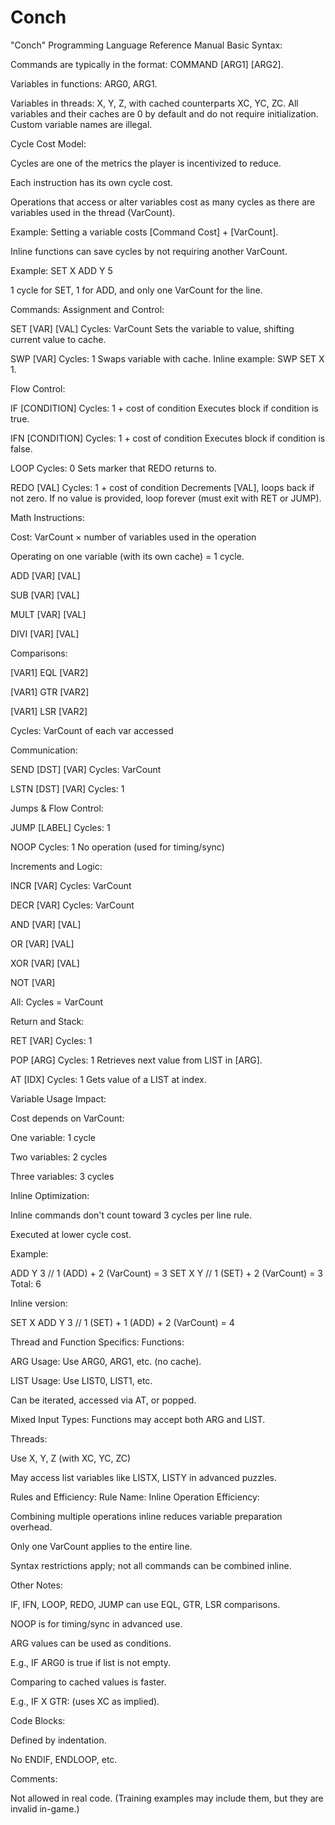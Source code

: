 # Conch
"Conch" Programming Language Reference Manual
Basic Syntax:

Commands are typically in the format: COMMAND [ARG1] [ARG2].

Variables in functions: ARG0, ARG1.

Variables in threads: X, Y, Z, with cached counterparts XC, YC, ZC. All variables and their caches are 0 by default and do not require initialization. Custom variable names are illegal.

Cycle Cost Model:

Cycles are one of the metrics the player is incentivized to reduce.

Each instruction has its own cycle cost.

Operations that access or alter variables cost as many cycles as there are variables used in the thread (VarCount).

Example: Setting a variable costs [Command Cost] + [VarCount].

Inline functions can save cycles by not requiring another VarCount.

Example: SET X ADD Y 5

1 cycle for SET, 1 for ADD, and only one VarCount for the line.

Commands:
Assignment and Control:

SET [VAR] [VAL]
Cycles: VarCount
Sets the variable to value, shifting current value to cache.

SWP [VAR]
Cycles: 1
Swaps variable with cache.
Inline example: SWP SET X 1.

Flow Control:

IF [CONDITION]
Cycles: 1 + cost of condition
Executes block if condition is true.

IFN [CONDITION]
Cycles: 1 + cost of condition
Executes block if condition is false.

LOOP
Cycles: 0
Sets marker that REDO returns to.

REDO [VAL]
Cycles: 1 + cost of condition
Decrements [VAL], loops back if not zero.
If no value is provided, loop forever (must exit with RET or JUMP).

Math Instructions:

Cost: VarCount × number of variables used in the operation

Operating on one variable (with its own cache) = 1 cycle.

ADD [VAR] [VAL]

SUB [VAR] [VAL]

MULT [VAR] [VAL]

DIVI [VAR] [VAL]

Comparisons:

[VAR1] EQL [VAR2]

[VAR1] GTR [VAR2]

[VAR1] LSR [VAR2]

Cycles: VarCount of each var accessed

Communication:

SEND [DST] [VAR]
Cycles: VarCount

LSTN [DST] [VAR]
Cycles: 1

Jumps & Flow Control:

JUMP [LABEL]
Cycles: 1

NOOP
Cycles: 1
No operation (used for timing/sync)

Increments and Logic:

INCR [VAR]
Cycles: VarCount

DECR [VAR]
Cycles: VarCount

AND [VAR] [VAL]

OR [VAR] [VAL]

XOR [VAR] [VAL]

NOT [VAR]

All: Cycles = VarCount

Return and Stack:

RET [VAR]
Cycles: 1

POP [ARG]
Cycles: 1
Retrieves next value from LIST in [ARG].

AT [IDX]
Cycles: 1
Gets value of a LIST at index.

Variable Usage Impact:

Cost depends on VarCount:

One variable: 1 cycle

Two variables: 2 cycles

Three variables: 3 cycles

Inline Optimization:

Inline commands don't count toward 3 cycles per line rule.

Executed at lower cycle cost.

Example:

ADD Y 3          // 1 (ADD) + 2 (VarCount) = 3
SET X Y          // 1 (SET) + 2 (VarCount) = 3
Total: 6


Inline version:

SET X ADD Y 3    // 1 (SET) + 1 (ADD) + 2 (VarCount) = 4

Thread and Function Specifics:
Functions:

ARG Usage: Use ARG0, ARG1, etc. (no cache).

LIST Usage: Use LIST0, LIST1, etc.

Can be iterated, accessed via AT, or popped.

Mixed Input Types: Functions may accept both ARG and LIST.

Threads:

Use X, Y, Z (with XC, YC, ZC)

May access list variables like LISTX, LISTY in advanced puzzles.

Rules and Efficiency:
Rule Name: Inline Operation Efficiency:

Combining multiple operations inline reduces variable preparation overhead.

Only one VarCount applies to the entire line.

Syntax restrictions apply; not all commands can be combined inline.

Other Notes:

IF, IFN, LOOP, REDO, JUMP can use EQL, GTR, LSR comparisons.

NOOP is for timing/sync in advanced use.

ARG values can be used as conditions.

E.g., IF ARG0 is true if list is not empty.

Comparing to cached values is faster.

E.g., IF X GTR: (uses XC as implied).

Code Blocks:

Defined by indentation.

No ENDIF, ENDLOOP, etc.

Comments:

Not allowed in real code.
(Training examples may include them, but they are invalid in-game.)
